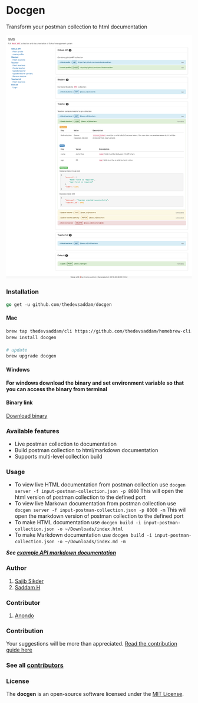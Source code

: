 Docgen
=====================

Transform your postman collection to html documentation

![Task screenshot](screenshot.png)

### Installation
```go
go get -u github.com/thedevsaddam/docgen
```

#### Mac
```bash
brew tap thedevsaddam/cli https://github.com/thedevsaddam/homebrew-cli.git
brew install docgen

# update
brew upgrade docgen
```

#### Windows
**For windows download the binary and set environment variable so that you can access the binary from terminal**

#### Binary link
[Download binary](https://github.com/thedevsaddam/docgen-bin)

### Available features
* Live postman collection to documentation
* Build postman collection to html/markdown documentation
* Supports multi-level collection build

### Usage
* To view live HTML documentation from postman collection use `docgen server -f input-postman-collection.json -p 8000` This will open the html version of postman collection to the defined port
* To view live Markown documentation from postman collection use `docgen server -f input-postman-collection.json -p 8000 -m` This will open the markdown version of postman collection to the defined port
* To make HTML documentation use `docgen build -i input-postman-collection.json -o ~/Downloads/index.html`
* To make Markdown documentation use `docgen build -i input-postman-collection.json -o ~/Downloads/index.md -m`

***See [example API markdown documentation](example-doc.md)***

### Author
1. [Sajib Sikder](https://github.com/mhshajib)
1. [Saddam H](https://github.com/thedevsaddam)

### Contributor
1. [Anondo](https://github.com/Anondo)

### Contribution
Your suggestions will be more than appreciated.
[Read the contribution guide here](CONTRIBUTING.md)

### See all [contributors](https://github.com/thedevsaddam/docgen/graphs/contributors)

### **License**
The **docgen** is an open-source software licensed under the [MIT License](LICENSE.md).
